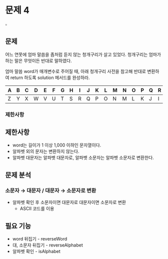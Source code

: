 # 문제 4

<aside>
▫️

## 문제

어느 연못에 엄마 말씀을 좀처럼 듣지 않는 청개구리가 살고 있었다. 청개구리는 엄마가 하는 말은 무엇이든 반대로 말하였다.

엄마 말씀 word가 매개변수로 주어질 때, 아래 청개구리 사전을 참고해 반대로 변환하여 return 하도록 solution 메서드를 완성하라.

| A | B | C | D | E | F | G | H | I | J | K | L | M | N | O | P | Q | R | S | T | U | V | W | X | Y | Z |
| --- | --- | --- | --- | --- | --- | --- | --- | --- | --- | --- | --- | --- | --- | --- | --- | --- | --- | --- | --- | --- | --- | --- | --- | --- | --- |
| Z | Y | X | W | V | U | T | S | R | Q | P | O | N | M | L | K | J | I | H | G | F | E | D | C | B | A |

### **제한사항**

## **제한사항**

- word는 길이가 1 이상 1,000 이하인 문자열이다.
- 알파벳 외의 문자는 변환하지 않는다.
- 알파벳 대문자는 알파벳 대문자로, 알파벳 소문자는 알파벳 소문자로 변환한다.

## 문제 분석

### 소문자 → 대문자 / 대문자 → 소문자로 변환

- 알파벳 확인 후 소문자이면 대문자로 대문자이면 소문자로 변환
    - ASCII 코드를 이용

## 필요 기능

- word 뒤집기 - reverseWord
- 대, 소문자 뒤집기 - reverseAlphabet
- 알파벳 확인 - isAlphabet
</aside>